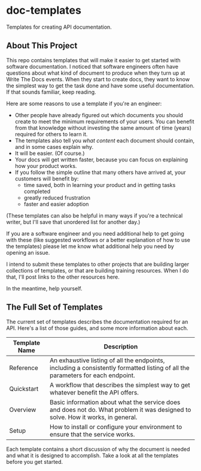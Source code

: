 # doc-templates
Templates for creating API documentation.

## About This Project
This repo contains templates that will make it easier to get started with software documentation. I noticed that software engineers often have questions about what kind of document to produce when they turn up at Write The Docs events. When they start to create docs, they want to know the simplest way to get the task done and have some useful documentation. If that sounds familiar, keep reading. 

Here are some reasons to use a template if you're an engineer: 

* Other people have already figured out which documents you should create to meet the minimum requirements of your users. You can benefit from that knowledge without investing the same amount of time (years) required for others to learn it.
* The templates also tell you _what content_ each document should contain, and in some cases explain why.
* It will be easier. (Of course.)
* Your docs will get written faster, because you can focus on explaining how your product works.
* If you follow the simple outline that many others have arrived at, your customers will benefit by: 
   - time saved, both in learning your product and in getting tasks completed
   - greatly reduced frustration
   - faster and easier adoption

(These templates can also be helpful in many ways if you're a technical writer, but I'll save that unordered list for another day.)

If you are a software engineer and you need additional help to get going with these (like suggested workflows or a better explanation of how to use the templates) please let me know what additional help you need by opening an issue. 

I intend to submit these templates to other projects that are building larger collections of templates, or that are building training resources. When I do that, I'll post links to the other resources here. 

In the meantime, help yourself. 

## The Full Set of Templates

The current set of templates describes the documentation required for an API. Here's a list of those guides, and some more information about each. 

Template Name | Description 
------------- | -------------------------------------------- 
Reference | An exhaustive listing of all the endpoints, including a consistently formatted listing of all the parameters for each endpoint. 
Quickstart | A workflow that describes the simplest way to get whatever benefit the API offers. 
Overview | Basic information about what the service does and does not do. What problem it was designed to solve. How it works, in general. 
Setup | How to install or configure your environment to ensure that the service works. 

Each template contains a short discussion of why the document is needed and what it is designed to accomplish. Take a look at all the templates before you get started. 

